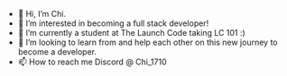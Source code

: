 - 👋 Hi, I’m Chi.
- 👀 I’m interested in becoming a full stack developer!
- 🌱 I’m currently a student at The Launch Code taking LC 101 :)  
- 💞️ I’m looking to learn from and help each other on this new journey to become a developer.
- 📫 How to reach me Discord @ Chi_1710

<!---
Chi1710/Chi1710 is a ✨ special ✨ repository because its `README.md` (this file) appears on your GitHub profile.
You can click the Preview link to take a look at your changes.
--->
